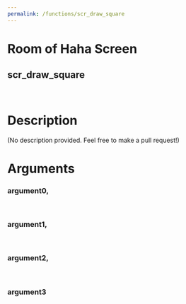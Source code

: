 ```yaml
---
permalink: /functions/scr_draw_square
---
```

# Room of Haha Screen  
## scr_draw_square  
&nbsp;  
# Description  
(No description provided. Feel free to make a pull request!) 
&nbsp;  
# Arguments
### argument0, 

&nbsp;  
### argument1, 

&nbsp;  
### argument2, 

&nbsp;  
### argument3

&nbsp;  


